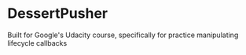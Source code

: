 # DessertPusher
Built for Google's Udacity course, specifically for practice manipulating lifecycle callbacks
